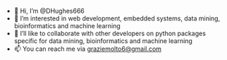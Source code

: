 - 👋 Hi, I’m @DHughes666
- 👀 I’m interested in web development, embedded systems, data mining, bioinformatics and machine learning
- 💞️ I’ll like to collaborate with other developers on python packages specific for data mining, bioinformatics and machine learning
- 📫 You can reach me via graziemolto6@gmail.com

<!---
DHughes666/DHughes666 is a ✨ special ✨ repository because its `README.md` (this file) appears on your GitHub profile.
You can click the Preview link to take a look at your changes.
--->


